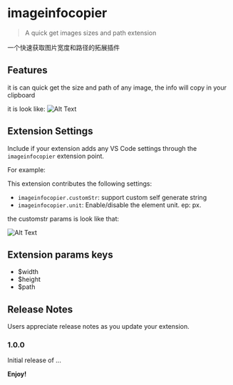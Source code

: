 # imageinfocopier

> A quick get images sizes and path extension

一个快速获取图片宽度和路径的拓展插件

## Features

it is can quick get the size and path of any image, the info will copy in your clipboard

it is look like:
![Alt Text](https://lxcode.bs2cdn.yy.com/1fd23d8e-3cfe-4c8f-8740-9568b7c91afe.gif)

## Extension Settings

Include if your extension adds any VS Code settings through the `imageinfocopier` extension point.

For example:

This extension contributes the following settings:

- `imageinfocopier.customStr`: support custom self generate string
- `imageinfocopier.unit`: Enable/disable the element unit. ep: px.

the customstr params is look like that:

![Alt Text](https://lxcode.bs2cdn.yy.com/6be103ba-1e88-4b37-8ae3-9d0ad47d59b0.gif)

## Extension params keys

- $width
- $height
- $path

## Release Notes

Users appreciate release notes as you update your extension.

### 1.0.0

Initial release of ...

**Enjoy!**
